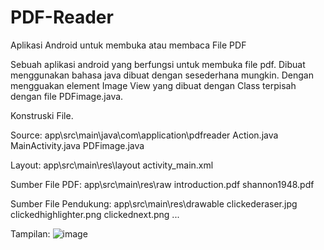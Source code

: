 # PDF-Reader
Aplikasi Android untuk membuka atau membaca File PDF 

Sebuah aplikasi android yang berfungsi untuk membuka file pdf. Dibuat menggunakan bahasa java dibuat dengan sesederhana mungkin.
Dengan mengguakan element Image View yang dibuat dengan Class terpisah dengan file PDFimage.java.

Konstruski File.

Source:
app\src\main\java\com\application\pdfreader
Action.java
MainActivity.java
PDFimage.java

Layout:
app\src\main\res\layout
activity_main.xml

Sumber File PDF:
app\src\main\res\raw
introduction.pdf
shannon1948.pdf

Sumber File Pendukung:
app\src\main\res\drawable
clickederaser.jpg
clickedhighlighter.png
clickednext.png
...

Tampilan:
![image](https://github.com/rifkihp/PDF-Reader/assets/4156883/11c2c7ff-50bf-4e03-9f25-498242a1589a)


